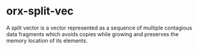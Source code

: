 # orx-split-vec
A split vector is a vector represented as a sequence of multiple contagious data fragments which avoids copies while growing and preserves the memory location of its elements.
